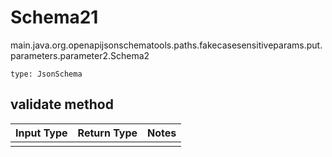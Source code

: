 # Schema21
main.java.org.openapijsonschematools.paths.fakecasesensitiveparams.put.parameters.parameter2.Schema2
```
type: JsonSchema
```

## validate method
Input Type | Return Type | Notes
------------ | ------------- | -------------
 |  |
